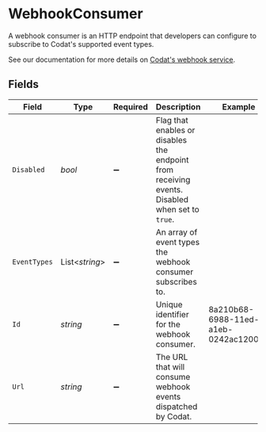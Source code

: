 # WebhookConsumer

﻿A webhook consumer is an HTTP endpoint that developers can configure to subscribe to Codat's supported event types.

See our documentation for more details on [Codat's webhook service](https://docs.codat.io/using-the-api/webhooks/overview).



## Fields

| Field                                                                                          | Type                                                                                           | Required                                                                                       | Description                                                                                    | Example                                                                                        |
| ---------------------------------------------------------------------------------------------- | ---------------------------------------------------------------------------------------------- | ---------------------------------------------------------------------------------------------- | ---------------------------------------------------------------------------------------------- | ---------------------------------------------------------------------------------------------- |
| `Disabled`                                                                                     | *bool*                                                                                         | :heavy_minus_sign:                                                                             | Flag that enables or disables the endpoint from receiving events. Disabled when set to `true`. |                                                                                                |
| `EventTypes`                                                                                   | List<*string*>                                                                                 | :heavy_minus_sign:                                                                             | An array of event types the webhook consumer subscribes to.                                    |                                                                                                |
| `Id`                                                                                           | *string*                                                                                       | :heavy_minus_sign:                                                                             | Unique identifier for the webhook consumer.                                                    | 8a210b68-6988-11ed-a1eb-0242ac120002                                                           |
| `Url`                                                                                          | *string*                                                                                       | :heavy_minus_sign:                                                                             | The URL that will consume webhook events dispatched by Codat.                                  |                                                                                                |
